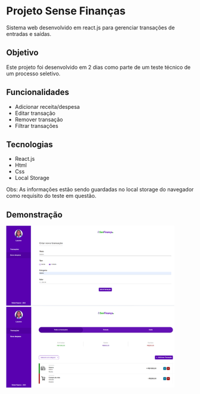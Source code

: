 # Projeto Sense Finanças
Sistema web desenvolvido em react.js para gerenciar transações de entradas e saídas.

## Objetivo
Este projeto foi desenvolvido em 2 dias como parte de um teste técnico de um processo seletivo.

## Funcionalidades
- Adicionar receita/despesa
- Editar transação
- Remover transação
- Filtrar transações
  
## Tecnologias
- React.js
- Html
- Css
- Local Storage

Obs: As informações estão sendo guardadas no local storage do navegador como requisito do teste em questão.

## Demonstração
<p float="left">
  <img style="width:450px" src="/demo/pagina_2.png">
  <img style="width:450px" src="/demo/pagina_1.png">
</p>
